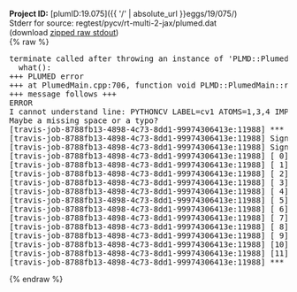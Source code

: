 **Project ID:** [plumID:19.075]({{ '/' | absolute_url }}eggs/19/075/)  
Stderr for source:  regtest/pycv/rt-multi-2-jax/plumed.dat   
(download [zipped raw stdout](plumed.dat.plumed.stdout.txt.zip))  
{% raw %}
<pre>
terminate called after throwing an instance of 'PLMD::Plumed::ExceptionError'
  what():  
+++ PLUMED error
+++ at PlumedMain.cpp:706, function void PLMD::PlumedMain::readInputWords(const std::vector<std::__cxx11::basic_string<char> >&)
+++ message follows +++
ERROR
I cannot understand line: PYTHONCV LABEL=cv1 ATOMS=1,3,4 IMPORT=distcv FUNCTION=cv COMPONENTS=d12,d13
Maybe a missing space or a typo?
[travis-job-8788fb13-4898-4c73-8dd1-99974306413e:11988] *** Process received signal ***
[travis-job-8788fb13-4898-4c73-8dd1-99974306413e:11988] Signal: Aborted (6)
[travis-job-8788fb13-4898-4c73-8dd1-99974306413e:11988] Signal code:  (-6)
[travis-job-8788fb13-4898-4c73-8dd1-99974306413e:11988] [ 0] /lib/x86_64-linux-gnu/libc.so.6(+0x354b0)[0x7f8513e6f4b0]
[travis-job-8788fb13-4898-4c73-8dd1-99974306413e:11988] [ 1] /lib/x86_64-linux-gnu/libc.so.6(gsignal+0x38)[0x7f8513e6f428]
[travis-job-8788fb13-4898-4c73-8dd1-99974306413e:11988] [ 2] /lib/x86_64-linux-gnu/libc.so.6(abort+0x16a)[0x7f8513e7102a]
[travis-job-8788fb13-4898-4c73-8dd1-99974306413e:11988] [ 3] /usr/lib/x86_64-linux-gnu/libstdc++.so.6(_ZN9__gnu_cxx27__verbose_terminate_handlerEv+0x16d)[0x7f85144a984d]
[travis-job-8788fb13-4898-4c73-8dd1-99974306413e:11988] [ 4] /usr/lib/x86_64-linux-gnu/libstdc++.so.6(+0x8d6b6)[0x7f85144a76b6]
[travis-job-8788fb13-4898-4c73-8dd1-99974306413e:11988] [ 5] /usr/lib/x86_64-linux-gnu/libstdc++.so.6(+0x8d701)[0x7f85144a7701]
[travis-job-8788fb13-4898-4c73-8dd1-99974306413e:11988] [ 6] /usr/lib/x86_64-linux-gnu/libstdc++.so.6(+0x8d919)[0x7f85144a7919]
[travis-job-8788fb13-4898-4c73-8dd1-99974306413e:11988] [ 7] plumed[0x40ec85]
[travis-job-8788fb13-4898-4c73-8dd1-99974306413e:11988] [ 8] plumed[0x40f082]
[travis-job-8788fb13-4898-4c73-8dd1-99974306413e:11988] [ 9] plumed[0x409fe0]
[travis-job-8788fb13-4898-4c73-8dd1-99974306413e:11988] [10] /lib/x86_64-linux-gnu/libc.so.6(__libc_start_main+0xf0)[0x7f8513e5a830]
[travis-job-8788fb13-4898-4c73-8dd1-99974306413e:11988] [11] plumed[0x40a0a9]
[travis-job-8788fb13-4898-4c73-8dd1-99974306413e:11988] *** End of error message ***
</pre>
{% endraw %}

